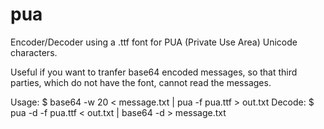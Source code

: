 # pua
Encoder/Decoder using a .ttf font for PUA (Private Use Area) Unicode characters.

Useful if you want to tranfer base64 encoded messages, so that third parties,
which do not have the font, cannot read the messages.

Usage: $ base64 -w 20 < message.txt | pua -f pua.ttf > out.txt
Decode: $ pua -d -f pua.ttf < out.txt | base64 -d > message.txt
